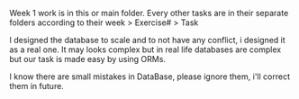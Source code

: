Week 1 work is in this or main folder.
Every other tasks are in their separate folders according to their week > Exercise# > Task

I designed the database to scale and to not have any conflict, i designed it as a real one.
It may looks complex but in real life databases are complex but our task is made easy by using ORMs.

I know there are small mistakes in DataBase, please ignore them, i'll correct them in future.